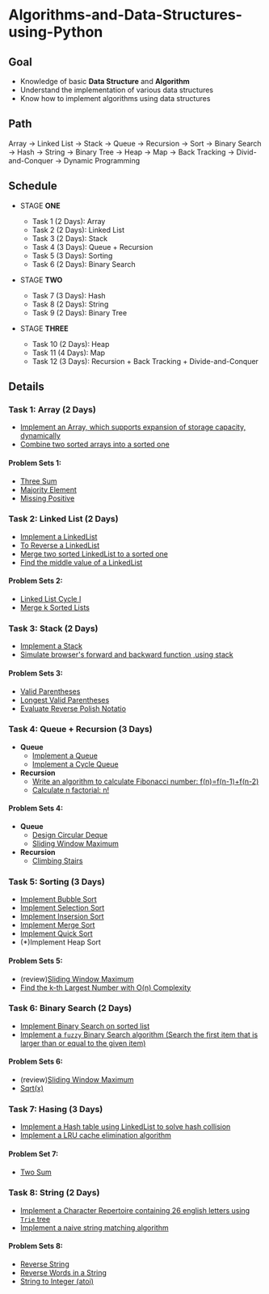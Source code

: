 # Algorithms-and-Data-Structures-using-Python

## Goal
  - Knowledge of basic **Data Structure** and **Algorithm** 
  - Understand the implementation of various data structures
  - Know how to implement algorithms using data structures
  
## Path
Array -> Linked List -> Stack -> Queue -> Recursion -> Sort -> Binary Search -> Hash -> String -> Binary Tree -> Heap -> Map -> Back Tracking -> Divid-and-Conquer -> Dynamic Programming


## Schedule
- STAGE **ONE**
  - Task 1 (2 Days): Array       
  - Task 2 (2 Days): Linked List
  - Task 3 (2 Days): Stack
  - Task 4 (3 Days): Queue + Recursion
  - Task 5 (3 Days): Sorting
  - Task 6 (2 Days): Binary Search

- STAGE **TWO**
  - Task 7 (3 Days): Hash
  - Task 8 (2 Days): String
  - Task 9 (2 Days): Binary Tree
  
- STAGE **THREE**
  - Task 10 (2 Days): Heap
  - Task 11 (4 Days): Map
  - Task 12 (3 Days): Recursion + Back Tracking + Divide-and-Conquer


## Details

### Task 1: Array (2 Days)
- [Implement an Array, which supports expansion of storage capacity, dynamically](https://github.com/Pyabecedarian/Algorithms-and-Data-Structures-using-Python/blob/master/Stage_1/Task1_Array/array.py)
- [Combine two sorted arrays into a sorted one](https://github.com/Pyabecedarian/Algorithms-and-Data-Structures-using-Python/blob/master/Stage_1/Task1_Array/merge_two_arrays.py)
#### Problem Sets 1:
- [Three Sum](https://leetcode.com/problems/3sum/)
- [Majority Element](https://leetcode.com/problems/majority-element/)
- [Missing Positive](https://leetcode.com/problems/first-missing-positive/)

### Task 2: Linked List (2 Days)
- [Implement a LinkedList](https://github.com/Pyabecedarian/Algorithms-and-Data-Structures-using-Python/blob/master/Stage_1/Task2_LinkedList/linkedlist.py)
- [To Reverse a LinkedList](https://github.com/Pyabecedarian/Algorithms-and-Data-Structures-using-Python/blob/master/Stage_1/Task2_LinkedList/reverse_linkedlist.py)
- [Merge two sorted LinkedList to a sorted one](https://github.com/Pyabecedarian/Algorithms-and-Data-Structures-using-Python/blob/master/Stage_1/Task2_LinkedList/merge_linkedlists.py)
- [Find the middle value of a LinkedList](https://github.com/Pyabecedarian/Algorithms-and-Data-Structures-using-Python/blob/master/Stage_1/Task2_LinkedList/middle_node.py)
#### Problem Sets 2:
- [Linked List Cycle I](https://leetcode.com/problems/linked-list-cycle/)
- [Merge k Sorted Lists](https://leetcode.com/problems/merge-k-sorted-lists/)

### Task 3: Stack (2 Days)
- [Implement a Stack](https://github.com/Pyabecedarian/Algorithms-and-Data-Structures-using-Python/blob/master/Stage_1/Task3_Stack/stack.py)
- [Simulate browser's forward and backward function ,using stack](https://github.com/Pyabecedarian/Algorithms-and-Data-Structures-using-Python/blob/master/Stage_1/Task3_Stack/browser.py)
#### Problem Sets 3:
- [Valid Parentheses](https://leetcode.com/problems/valid-parentheses/)
- [Longest Valid Parentheses](https://leetcode.com/problems/longest-valid-parentheses/)
- [Evaluate Reverse Polish Notatio](https://leetcode.com/problems/evaluate-reverse-polish-notation/)

### Task 4: Queue + Recursion (3 Days)
- **Queue**
  - [Implement a Queue](https://github.com/Pyabecedarian/Algorithms-and-Data-Structures-using-Python/blob/master/Stage_1/Task4_Queue_and_Recursion/queue.py)
  - [Implement a Cycle Queue]()
- **Recursion**
  - [Write an algorithm to calculate Fibonacci number: f(n)=f(n-1)+f(n-2)](https://github.com/Pyabecedarian/Algorithms-and-Data-Structures-using-Python/blob/master/Stage_1/Task4_Queue_and_Recursion/fibonacci.py)
  - [Calculate n factorial: n!](https://github.com/Pyabecedarian/Algorithms-and-Data-Structures-using-Python/blob/master/Stage_1/Task4_Queue_and_Recursion/recursion.py)
#### Problem Sets 4:
- **Queue**
  - [Design Circular Deque](https://leetcode.com/problems/design-circular-deque/)
  - [Sliding Window Maximum](https://leetcode.com/problems/sliding-window-maximum/)
- **Recursion**
  - [Climbing Stairs](https://leetcode.com/problems/climbing-stairs/)

### Task 5: Sorting (3 Days)
- [Implement Bubble Sort](https://github.com/Pyabecedarian/Algorithms-and-Data-Structures-using-Python/blob/master/Stage_1/Task5_Sorting/bubble_sort.py)
- [Implement Selection Sort](https://github.com/Pyabecedarian/Algorithms-and-Data-Structures-using-Python/blob/master/Stage_1/Task5_Sorting/selection_sort.py)
- [Implement Insersion Sort](https://github.com/Pyabecedarian/Algorithms-and-Data-Structures-using-Python/blob/master/Stage_1/Task5_Sorting/insertion_sort.py)
- [Implement Merge Sort](https://github.com/Pyabecedarian/Algorithms-and-Data-Structures-using-Python/blob/master/Stage_1/Task5_Sorting/merge_sort.py)
- [Implement Quick Sort](https://github.com/Pyabecedarian/Algorithms-and-Data-Structures-using-Python/blob/master/Stage_1/Task5_Sorting/quick_sort.py)
- (*)Implement Heap Sort
#### Problem Sets 5:
- (review)[Sliding Window Maximum](https://leetcode.com/problems/sliding-window-maximum/)
- [Find the k-th Largest Number with O(n) Complexity]()

### Task 6: Binary Search (2 Days)
- [Implement Binary Search on sorted list]()
- [Implement a `fuzzy` Binary Search algorithm (Search the first item that is larger than or equal to the given item)]()
#### Problem Sets 6:
- (review)[Sliding Window Maximum](https://leetcode.com/problems/sliding-window-maximum/)
- [Sqrt(x)](https://leetcode.com/problems/sqrtx/)

### Task 7: Hasing (3 Days)
- [Implement a Hash table using LinkedList to solve hash collision](https://github.com/Pyabecedarian/Algorithms-and-Data-Structures-using-Python/blob/master/Stage_2/Task7_Hasing/hash_table.py)
- [Implement a LRU cache elimination algorithm](https://github.com/Pyabecedarian/Algorithms-and-Data-Structures-using-Python/blob/master/Stage_2/Task7_Hasing/LRU_cache_elimination.py)
#### Problem Set 7:
- [Two Sum](https://leetcode.com/problems/two-sum/)

### Task 8: String (2 Days)
- [Implement a Character Repertoire containing 26 english letters using `Trie` tree]()
- [Implement a naive string matching algorithm]()
#### Problem Sets 8:
- [Reverse String](https://leetcode.com/problems/reverse-string/)
- [Reverse Words in a String](https://leetcode.com/problems/reverse-words-in-a-string/)
- [String to Integer (atoi)](https://leetcode.com/problems/string-to-integer-atoi/)

